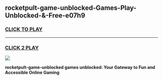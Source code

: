 
## rocketpult-game-unblocked-Games-Play-Unblocked-&-Free-e07h9
<h3>
<a href="https://premium76.site?title=rocketpult-game-unblocked&ref=24A">CLICK TO PLAY</a></h3>
<hr>

<h3>
<a href="https://premium76.site?title=rocketpult-game-unblocked&ref=24A">CLICK 2 PLAY</a>
  
</h3>

<a href="https://premium76.site?title=rocketpult-game-unblocked&ref=24A"><img src="https://clearcache.store/games.png"></a>


**rocketpult-game-unblocked games unblocked: Your Gateway to Fun and Accessible Online Gaming**
